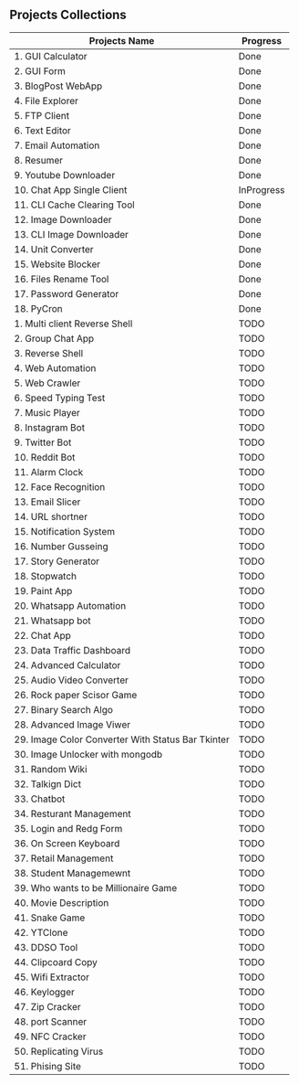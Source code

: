 ## Projects Collections 

| Projects Name                                     | Progress   |
| ------------------------------------------------- | ---------- |
| 1. GUI Calculator                                 | Done       |
| 2. GUI Form                                       | Done       |
| 3. BlogPost WebApp                                | Done       |
| 4. File Explorer                                  | Done       |
| 5. FTP Client                                     | Done       |
| 6. Text Editor                                    | Done       |
| 7. Email Automation                               | Done       |
| 8. Resumer                                        | Done       |
| 9.  Youtube Downloader                            | Done       |
| 10. Chat App Single Client                        | InProgress |
| 11. CLI Cache Clearing Tool                       | Done       |
| 12. Image Downloader                              | Done       |
| 13. CLI Image Downloader                          | Done       |
| 14. Unit Converter                                | Done       |
| 15. Website Blocker                               | Done       |
| 16. Files Rename Tool                             | Done       |
| 17. Password Generator                            | Done       |
| 18. PyCron                                        | Done       |
| 1.  Multi client Reverse Shell                    | TODO       |
| 2.  Group Chat App                                | TODO       |
| 3.  Reverse Shell                                 | TODO       |
| 4.  Web Automation                                | TODO       |
| 5.  Web Crawler                                   | TODO       |
| 6.  Speed Typing Test                             | TODO       |
| 7.  Music Player                                  | TODO       |
| 8.  Instagram Bot                                 | TODO       |
| 9.  Twitter Bot                                   | TODO       |
| 10. Reddit Bot                                    | TODO       |
| 11. Alarm Clock                                   | TODO       |
| 12. Face Recognition                              | TODO       |
| 13. Email Slicer                                  | TODO       |
| 14. URL shortner                                  | TODO       |
| 15. Notification System                           | TODO       |
| 16. Number Gusseing                               | TODO       |
| 17. Story Generator                               | TODO       |
| 18. Stopwatch                                     | TODO       |
| 19. Paint App                                     | TODO       |
| 20. Whatsapp Automation                           | TODO       |
| 21. Whatsapp bot                                  | TODO       |
| 22. Chat App                                      | TODO       |
| 23. Data Traffic Dashboard                        | TODO       |
| 24. Advanced Calculator                           | TODO       |
| 25. Audio Video Converter                         | TODO       |
| 26. Rock paper Scisor Game                        | TODO       |
| 27. Binary Search Algo                            | TODO       |
| 28. Advanced Image Viwer                          | TODO       |
| 29. Image Color Converter With Status Bar Tkinter | TODO       |
| 30. Image Unlocker with mongodb                   | TODO       |
| 31. Random Wiki                                   | TODO       |
| 32. Talkign Dict                                  | TODO       |
| 33. Chatbot                                       | TODO       |
| 34. Resturant Management                          | TODO       |
| 35. Login and Redg Form                           | TODO       |
| 36. On Screen Keyboard                            | TODO       |
| 37. Retail Management                             | TODO       |
| 38. Student Managemewnt                           | TODO       |
| 39. Who wants to be Millionaire Game              | TODO       |
| 40. Movie Description                             | TODO       |
| 41. Snake Game                                    | TODO       |
| 42. YTClone                                       | TODO       |
| 43. DDSO Tool                                     | TODO       |
| 44. Clipcoard Copy                                | TODO       |
| 45. Wifi Extractor                                | TODO       |
| 46. Keylogger                                     | TODO       |
| 47. Zip Cracker                                   | TODO       |
| 48. port Scanner                                  | TODO       |
| 49. NFC Cracker                                   | TODO       |
| 50. Replicating Virus                             | TODO       |
| 51. Phising Site                                  | TODO       |